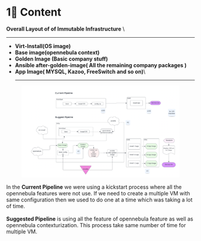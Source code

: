 # 1⃣ Content

**Overall Layout of of Immutable Infrastructure** \
****

* **Virt-Install(OS image)**
* **Base image(opennebula context)**
* **Golden Image (Basic company stuff)**
* **Ansible after-golden-image( All the remaining company packages )**
* **App Image( MYSQL, Kazoo, FreeSwitch and so on)**\
  ****

<figure><img src="../.gitbook/assets/Screen Shot 2022-10-22 at 1.37.14 PM.png" alt=""><figcaption></figcaption></figure>

In the **Current Pipeline** we were using a kickstart process where all the opennebula features were not use. If we need to create a multiple VM with same configuration then we used to do one at a time which was taking a lot of time. \
\
&#x20;**Suggested Pipeline** is using all the feature of opennebula feature as well as opennebula contexturization. This process take same number of time for multiple VM.
